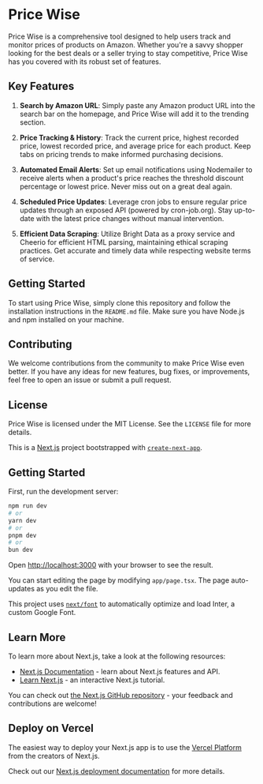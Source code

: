# Price Wise

Price Wise is a comprehensive tool designed to help users track and monitor prices of products on Amazon. Whether you're a savvy shopper looking for the best deals or a seller trying to stay competitive, Price Wise has you covered with its robust set of features.

## Key Features

1. **Search by Amazon URL**: Simply paste any Amazon product URL into the search bar on the homepage, and Price Wise will add it to the trending section.

2. **Price Tracking & History**: Track the current price, highest recorded price, lowest recorded price, and average price for each product. Keep tabs on pricing trends to make informed purchasing decisions.

3. **Automated Email Alerts**: Set up email notifications using Nodemailer to receive alerts when a product's price reaches the threshold discount percentage or lowest price. Never miss out on a great deal again.

4. **Scheduled Price Updates**: Leverage cron jobs to ensure regular price updates through an exposed API (powered by cron-job.org). Stay up-to-date with the latest price changes without manual intervention.

5. **Efficient Data Scraping**: Utilize Bright Data as a proxy service and Cheerio for efficient HTML parsing, maintaining ethical scraping practices. Get accurate and timely data while respecting website terms of service.

## Getting Started

To start using Price Wise, simply clone this repository and follow the installation instructions in the `README.md` file. Make sure you have Node.js and npm installed on your machine.

## Contributing

We welcome contributions from the community to make Price Wise even better. If you have any ideas for new features, bug fixes, or improvements, feel free to open an issue or submit a pull request.

## License

Price Wise is licensed under the MIT License. See the `LICENSE` file for more details.


This is a [Next.js](https://nextjs.org/) project bootstrapped with [`create-next-app`](https://github.com/vercel/next.js/tree/canary/packages/create-next-app).

## Getting Started

First, run the development server:

```bash
npm run dev
# or
yarn dev
# or
pnpm dev
# or
bun dev
```

Open [http://localhost:3000](http://localhost:3000) with your browser to see the result.

You can start editing the page by modifying `app/page.tsx`. The page auto-updates as you edit the file.

This project uses [`next/font`](https://nextjs.org/docs/basic-features/font-optimization) to automatically optimize and load Inter, a custom Google Font.

## Learn More

To learn more about Next.js, take a look at the following resources:

- [Next.js Documentation](https://nextjs.org/docs) - learn about Next.js features and API.
- [Learn Next.js](https://nextjs.org/learn) - an interactive Next.js tutorial.

You can check out [the Next.js GitHub repository](https://github.com/vercel/next.js/) - your feedback and contributions are welcome!

## Deploy on Vercel

The easiest way to deploy your Next.js app is to use the [Vercel Platform](https://vercel.com/new?utm_medium=default-template&filter=next.js&utm_source=create-next-app&utm_campaign=create-next-app-readme) from the creators of Next.js.

Check out our [Next.js deployment documentation](https://nextjs.org/docs/deployment) for more details.
